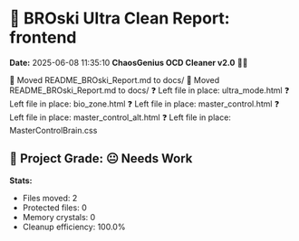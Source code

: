 # 🧹 BROski Ultra Clean Report: frontend
**Date:** 2025-06-08 11:35:10
**ChaosGenius OCD Cleaner v2.0** 🧠💜

📁 Moved README_BROski_Report.md to docs/
📁 Moved README_BROski_Report.md to docs/
❓ Left file in place: ultra_mode.html
❓ Left file in place: bio_zone.html
❓ Left file in place: master_control.html
❓ Left file in place: master_control_alt.html
❓ Left file in place: MasterControlBrain.css

## 🧠 Project Grade: 😐 Needs Work
**Stats:**
- Files moved: 2
- Protected files: 0
- Memory crystals: 0
- Cleanup efficiency: 100.0%